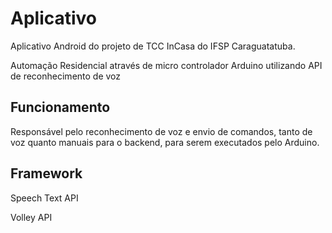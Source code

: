 # Aplicativo

Aplicativo Android do projeto de TCC InCasa do IFSP Caraguatatuba.

Automação Residencial através de micro controlador Arduino utilizando API de reconhecimento de voz

## Funcionamento

Responsável pelo reconhecimento de voz e envio de comandos, tanto de voz quanto manuais para o backend, para serem executados pelo Arduino.

## Framework

Speech Text API

Volley API
